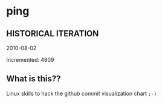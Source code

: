 # ping

## HISTORICAL ITERATION
2010-08-02

Incremented: 4809

## What is this?? 
Linux skills to hack the github commit visualization chart `;-)`
